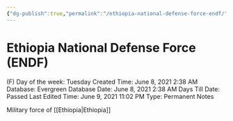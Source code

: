 ```yaml
---
{"dg-publish":true,"permalink":"/ethiopia-national-defense-force-endf/"}
---
```


# Ethiopia National Defense Force (ENDF)

(F) Day of the week: Tuesday
Created Time: June 8, 2021 2:38 AM
Database: Evergreen Database
Date: June 8, 2021 2:38 AM
Days Till Date: Passed
Last Edited Time: June 9, 2021 11:02 PM
Type: Permanent Notes

Military force of [[Ethiopia\|Ethiopia]]